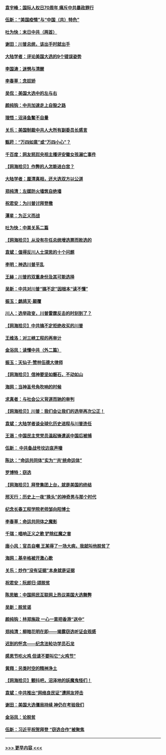#### [袁宇峰：国际人权日70周年 痛斥中共暴政罪行](../pages/nsc993/n12611965.md?t=12111902) 
#### [伍新：“美国疫情”与“中国（共）特色”](../pages/nsc993/n12611463.md?t=12111902) 
#### [吐为快：末日中共（两首）](../pages/nsc993/n12611461.md?t=12111902) 
#### [谢田：川普总统，该出手时就出手](../pages/nsc993/n12610905.md?t=12111902) 
#### [大陆学者：评论美国大选的9个错误姿势](../pages/nsc993/n12609586.md?t=12111902) 
#### [李国涛：迷惘与清醒](../pages/nsc993/n12607532.md?t=12111902) 
#### [李春草：念奴娇](../pages/nsc993/n12607083.md?t=12111902) 
#### [吴侃：美国大选中的左与右](../pages/nsc993/n12607054.md?t=12111902) 
#### [颜纯钩：中共加速走上自毁之路](../pages/nsc993/n12606473.md?t=12111902) 
#### [理悟：沼泽鱼鳖不自量](../pages/nsc993/n12606454.md?t=12111902) 
#### [关乐：美国制裁中共人大所有副委员长感言](../pages/nsc993/n12606442.md?t=12111902) 
#### [甄莳：“万四如意”或“万四小心”？](../pages/nsc993/n12606091.md?t=12111902) 
#### [千百度：网友怒怼央视主播评安徽女孩溺亡事件](../pages/nsc993/n12605370.md?t=12111902) 
#### [【网海拾贝】作弊的人怎能进白宫？](../pages/nsc993/n12603546.md?t=12111902) 
#### [大陆学者：厘清真相，还大选双方以公道](../pages/nsc993/n12603475.md?t=12111902) 
#### [郑纯清：左媒防火墙筑自绝墙](../pages/nsc993/n12602226.md?t=12111902) 
#### [祝君安：为川普讨拜登檄](../pages/nsc993/n12602199.md?t=12111902) 
#### [潭星：为正义而战](../pages/nsc993/n12600926.md?t=12111902) 
#### [吐为快：中美关系二篇](../pages/nsc993/n12600908.md?t=12111902) 
#### [【网海拾贝】从没有在任总统增选票而败选的](../pages/nsc993/n12600435.md?t=12111902) 
#### [袁斌：值得反川人士深思的十个问题](../pages/nsc993/n12600332.md?t=12111902) 
#### [李明：神选川普平乱](../pages/nsc993/n12599751.md?t=12111902) 
#### [王赫：川普的双重身份及其可能选择](../pages/nsc993/n12599723.md?t=12111902) 
#### [吴新：中共对川普“搞不定”因根本“读不懂”](../pages/nsc993/n12599502.md?t=12111902) 
#### [振玉：鹧鸪天‧颠覆](../pages/nsc993/n12599494.md?t=12111902) 
#### [川人：选举政变，川普雷霆反击的时刻到了？](../pages/nsc993/n12599291.md?t=12111902) 
#### [【网海拾贝】中共搞不定拒绝收买的川普](../pages/nsc993/n12598955.md?t=12111902) 
#### [王维洛：对三峡工程的再审计](../pages/nsc993/n12598436.md?t=12111902) 
#### [金浴凤：读懂中共（外二篇）](../pages/nsc993/n12597943.md?t=12111902) 
#### [振玉：天仙子‧赞林伍德大律师](../pages/nsc993/n12597929.md?t=12111902) 
#### [【网海拾贝】信神要坚如磐石，不动如山](../pages/nsc993/n12597901.md?t=12111902) 
#### [海网：当神圣号角吹响的时候](../pages/nsc993/n12595891.md?t=12111902) 
#### [求真者：与社会公义背道而驰的审判](../pages/nsc993/n12595868.md?t=12111902) 
#### [【网海拾贝】川普：我们会让我们的选举再次公正！](../pages/nsc993/n12594930.md?t=12111902) 
#### [袁斌：大陆学者谈全球化历史进程与川普连任](../pages/nsc993/n12594690.md?t=12111902) 
#### [王涵：中国民主党党员温起锋遣返中国后被捕](../pages/nsc993/n12594540.md?t=12111902) 
#### [伍新： 中共备战号坟边哀声嚎](../pages/nsc993/n12593086.md?t=12111902) 
#### [陈达：“命运共同体”实为“‘共’统命运体”](../pages/nsc993/n12590865.md?t=12111902) 
#### [罗博特：窃选](../pages/nsc993/n12590619.md?t=12111902) 
#### [【网海拾贝】拜登集团上台，就是美国的终结](../pages/nsc993/n12589725.md?t=12111902) 
#### [邢天行：历史上一夜“换头”的神奇男与那个时代](../pages/nsc993/n12589424.md?t=12111902) 
#### [纪念长春工程学院老师邹向阳博士](../pages/nsc993/n12585390.md?t=12111902) 
#### [李春草：命运共同体之魔影](../pages/nsc993/n12585026.md?t=12111902) 
#### [千瑞：唱响正义之歌 铲除红魔之害](../pages/nsc993/n12585002.md?t=12111902) 
#### [唐小风：官员自嘲 王某得了一场大病，我就叫他脱贫了](../pages/nsc993/n12584981.md?t=12111902) 
#### [海网：基辛格被开激心歌](../pages/nsc993/n12584946.md?t=12111902) 
#### [关乐：炒作“没有证据”本身就是证据](../pages/nsc993/n12583146.md?t=12111902) 
#### [祝君安：阮郎归‧颂脱贫](../pages/nsc993/n12583119.md?t=12111902) 
#### [陈思敏：中国网民互联网上热议美国大选舞弊](../pages/nsc993/n12582845.md?t=12111902) 
#### [吴新：脱贫谣](../pages/nsc993/n12580839.md?t=12111902) 
#### [颜纯钩：林郑施政 一心一意把香港“送中”](../pages/nsc993/n12580805.md?t=12111902) 
#### [郑纯清：柳暗花明在即——揭露窃选听证会观感](../pages/nsc993/n12580795.md?t=12111902) 
#### [迟到的怀念——纪念法轮功学员石龙](../pages/nsc993/n12580245.md?t=12111902) 
#### [感恩节吃火鸡  但请不要叫它“火鸡节”](../pages/nsc993/n12580252.md?t=12111902) 
#### [黄翔：另类时空的精神净土](../pages/nsc993/n12578638.md?t=12111902) 
#### [【网海拾贝】颤抖吧，沼泽地的妖魔鬼怪们！](../pages/nsc993/n12578552.md?t=12111902) 
#### [袁斌：中共推出“网络良民证”遭网友抨击](../pages/nsc993/n12578511.md?t=12111902) 
#### [谢田：美国大选僵局持续 神仍在考验我们](../pages/nsc993/n12577432.md?t=12111902) 
#### [金浴凤：论脱贫](../pages/nsc993/n12576386.md?t=12111902) 
#### [伍新：习近平祝贺拜登 “窃选合作”被聚焦](../pages/nsc993/n12576358.md?t=12111902) 

----
#### [ >>> 更早内容 <<< ](../indexes/nsc993-earlier.md)
